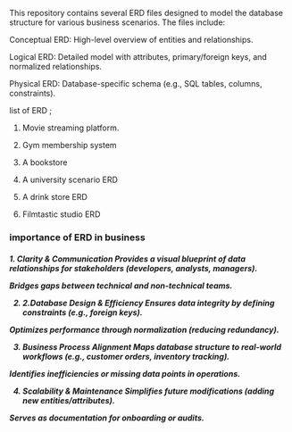 This repository contains several ERD files designed to model the database structure for various business scenarios. The files include:

Conceptual ERD: High-level overview of entities and relationships.

Logical ERD: Detailed model with attributes, primary/foreign keys, and normalized relationships.

Physical ERD: Database-specific schema (e.g., SQL tables, columns, constraints).

list of ERD ; 
1. Movie streaming platform.

2. Gym membership system

3.  A bookstore

4.  A university scenario ERD

5.  A drink store ERD

6.  Filmtastic studio ERD

   <h3>
     importance of ERD in business 
   </h3>
   
 <h5>
  1. Clarity & Communication
  Provides a visual blueprint of data relationships for stakeholders (developers, analysts, managers).

  Bridges gaps between technical and non-technical teams.

  2. 2.Database Design & Efficiency
  Ensures data integrity by defining constraints (e.g., foreign keys).

  Optimizes performance through normalization (reducing redundancy).

  3. Business Process Alignment
  Maps database structure to real-world workflows (e.g., customer orders, inventory tracking).

  Identifies inefficiencies or missing data points in operations.

  4. Scalability & Maintenance
  Simplifies future modifications (adding new entities/attributes).

  Serves as documentation for onboarding or audits.








   </h5>

   
